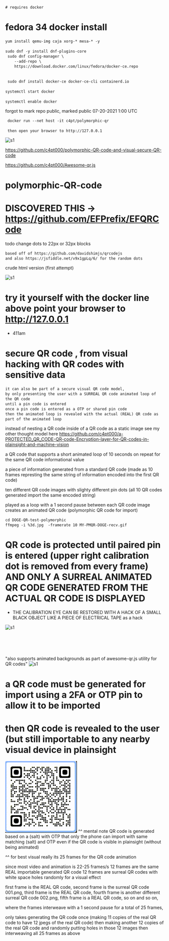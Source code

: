     # requires docker


# fedora 34 docker install 
```
yum install qemu-img caja xorg-* mesa-* -y

sudo dnf -y install dnf-plugins-core
 sudo dnf config-manager \
    --add-repo \
    https://download.docker.com/linux/fedora/docker-ce.repo


 sudo dnf install docker-ce docker-ce-cli containerd.io

systemctl start docker

systemctl enable docker
```

forgot to mark repo public, marked public 07-20-2021 1:00 UTC
```
 docker run --net host -it c4pt/polymorphic-qr
 
 then open your browser to http://127.0.0.1
```


![s1](https://github.com/c4pt000/polymorphic-QR-code-and-visual-secure-QR-code/blob/main/qr-demo-github.gif)

https://github.com/c4pt000/polymorphic-QR-code-and-visual-secure-QR-code

https://github.com/c4pt000/Awesome-qr.js

# polymorphic-QR-code

# DISCOVERED THIS -> https://github.com/EFPrefix/EFQRCode

todo change dots to 22px or 32px blocks
```
based off of https://github.com/davidshimjs/qrcodejs
and also https://jsfiddle.net/v9x1gpLq/6/ for the random dots
```
crude html version (first attempt)



![s1](https://raw.githubusercontent.com/c4pt000/polymorphic-QR-code-and-visual-secure-QR-code/main/vokoscreen-2021-07-14_10-39-31.gif)

# try it yourself with the docker line above point your browser to http://127.0.0.1


* 411am

# secure QR code , from visual hacking with QR codes with sensitive data
```
it can also be part of a secure visual QR code model,
by only presenting the user with a SURREAL QR code animated loop of the QR code
until a pin code is entered
once a pin code is entered as a OTP or shared pin code
then the animated loop is revealed with the actual (REAL) QR code as part of the animated loop
```
instead of nesting a QR code inside of a QR code as a static image
see my other thought model here
https://github.com/c4pt000/a-PROTECTED_QR_CODE-QR-code-Encryption-layer-for-QR-codes-in-plainsight-and-machine-vision


a QR code that supports a short animated loop of 10 seconds on repeat for the same QR code informational value

a piece of information generated from a standard QR code (made as 10 frames represting the same string of information encoded into the first QR code)

ten different QR code images with slighty different pin dots (all 10 QR codes generated import the same encoded string)

played as a loop with a 1 second pause between each QR code image creates an animated QR code (polymorphic QR code for import)


```
cd DOGE-QR-test-polymorphic
ffmpeg -i %3d.jpg  -framerate 10 MY-PMQR-DOGE-recv.gif
```

# QR code is protected until paired pin is entered (upper right calibration dot is removed from every frame) AND ONLY A SURREAL ANIMATED QR CODE GENERATED FROM THE ACTUAL  QR CODE IS DISPLAYED
* THE CALIBRATION EYE CAN BE RESTORED WITH A HACK OF A SMALL BLACK OBJECT LIKE A PIECE OF ELECTRICAL TAPE as  a hack

![s1](https://raw.githubusercontent.com/c4pt000/polymorphic-QR-code-and-visual-secure-QR-code/main/enter-pin-reveal.gif)
<br>
<br>
<br>
<br>
<br>

"also supports animated backgrounds as part of awesome-qr.js utility for QR codes"
![s1](https://github.com/c4pt000/polymorphic-QR-code-and-visual-secure-QR-code/blob/main/supports-animated-gif-backgrounds.gif)


# a QR code must be generated for import using a 2FA or OTP pin to allow it to be imported

# then QR code is revealed to the user (but still importable to any nearby visual device in plainsight
![s1](https://raw.githubusercontent.com/c4pt000/polymorphic-QR-code/main/IBM-polymorphic-QR-code.gif)
^^ mental note
QR code is generated based on a (salt) with OTP that only the phone can import with same matching (salt) and OTP even if the QR code is visible in plainsight (without being animated)

^^ for best visual really its 25 frames for the QR code animation

since most video and animation is 22-25 frames/s
12 frames are the same REAL importable generated QR code
12 frames are surreal QR codes with white space holes randomly for a visual effect

first frame is the REAL QR code, second frame is the surreal QR code 001.png, third frame is the REAL QR code, fourth frame is another different surreal QR code 002.png, fifth frame is a REAL QR code, so on and so on, 

where the frames interweave with a 1 second pause for a total of 25 frames,

only takes generating the QR code once (making 11 copies of the real QR code to have 12 jpegs of the real QR code)
then making another 12 copies of the real QR code and randomly putting holes in those 12 images
then interweaving all 25 frames as above

<br>
<br>
<br>
<br>
<br>


<br>
<br>












